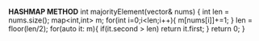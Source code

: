 **HASHMAP METHOD**
int majorityElement(vector<int>& nums) {
int len = nums.size();
map<int,int> m;
for(int i=0;i<len;i++){
m[nums[i]]+=1;
}
len = floor(len/2);
for(auto it: m){
if(it.second > len)
return it.first;
}
return 0;
}